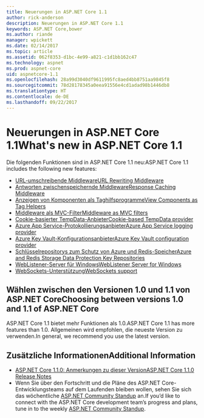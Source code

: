 ```yaml
---
title: Neuerungen in ASP.NET Core 1.1
author: rick-anderson
description: Neuerungen in ASP.NET Core 1.1
keywords: ASP.NET Core,bower
ms.author: riande
manager: wpickett
ms.date: 02/14/2017
ms.topic: article
ms.assetid: 062f8353-d1bc-4e99-a821-c1d1bb162c47
ms.technology: aspnet
ms.prod: aspnet-core
uid: aspnetcore-1.1
ms.openlocfilehash: 28a99d3040df9611995fc8aed4bb8751aa9845f8
ms.sourcegitcommit: 78d28178345a0eea91556e4cd1adad98b1446db8
ms.translationtype: HT
ms.contentlocale: de-DE
ms.lasthandoff: 09/22/2017
---
```

# <a name="whats-new-in-aspnet-core-11"></a><span data-ttu-id="428da-104">Neuerungen in ASP.NET Core 1.1</span><span class="sxs-lookup"><span data-stu-id="428da-104">What's new in ASP.NET Core 1.1</span></span>

<span data-ttu-id="428da-105">Die folgenden Funktionen sind in ASP.NET Core 1.1 neu:</span><span class="sxs-lookup"><span data-stu-id="428da-105">ASP.NET Core 1.1 includes the following new features:</span></span>

- [<span data-ttu-id="428da-106">URL-umschreibende Middleware</span><span class="sxs-lookup"><span data-stu-id="428da-106">URL Rewriting Middleware</span></span>](xref:fundamentals/url-rewriting)
- [<span data-ttu-id="428da-107">Antworten zwischenspeichernde Middleware</span><span class="sxs-lookup"><span data-stu-id="428da-107">Response Caching Middleware</span></span>](xref:performance/caching/middleware)
- [<span data-ttu-id="428da-108">Anzeigen von Komponenten als Taghilfsprogramme</span><span class="sxs-lookup"><span data-stu-id="428da-108">View Components as Tag Helpers</span></span>](xref:mvc/views/view-components#invoking-a-view-component-as-a-tag-helper)
- [<span data-ttu-id="428da-109">Middleware als MVC-Filter</span><span class="sxs-lookup"><span data-stu-id="428da-109">Middleware as MVC filters</span></span>](xref:mvc/controllers/filters#using-middleware-in-the-filter-pipeline)
- [<span data-ttu-id="428da-110">Cookie-basierter TempData-Anbieter</span><span class="sxs-lookup"><span data-stu-id="428da-110">Cookie-based TempData provider</span></span>](xref:fundamentals/app-state#cookie-based-tempdata-provider )
- [<span data-ttu-id="428da-111">Azure App Service-Protokollierungsanbieter</span><span class="sxs-lookup"><span data-stu-id="428da-111">Azure App Service logging provider</span></span>](xref:fundamentals/logging#appservice)
- [<span data-ttu-id="428da-112">Azure Key Vault-Konfigurationsanbieter</span><span class="sxs-lookup"><span data-stu-id="428da-112">Azure Key Vault configuration provider</span></span>](xref:security/key-vault-configuration)
- [<span data-ttu-id="428da-113">Schlüsselrepositorys zum Schutz von Azure und Redis-Speicher</span><span class="sxs-lookup"><span data-stu-id="428da-113">Azure and Redis Storage Data Protection Key Repositories</span></span>](xref:security/data-protection/implementation/key-storage-providers#azure-and-redis)
- [<span data-ttu-id="428da-114">WebListener-Server für Windows</span><span class="sxs-lookup"><span data-stu-id="428da-114">WebListener Server for Windows</span></span>](xref:fundamentals/servers/weblistener)
- [<span data-ttu-id="428da-115">WebSockets-Unterstützung</span><span class="sxs-lookup"><span data-stu-id="428da-115">WebSockets support</span></span>](xref:fundamentals/websockets)

## <a name="choosing-between-versions-10-and-11-of-aspnet-core"></a><span data-ttu-id="428da-116">Wählen zwischen den Versionen 1.0 und 1.1 von ASP.NET Core</span><span class="sxs-lookup"><span data-stu-id="428da-116">Choosing between versions 1.0 and 1.1 of ASP.NET Core</span></span>

<span data-ttu-id="428da-117">ASP.NET Core 1.1 bietet mehr Funktionen als 1.0.</span><span class="sxs-lookup"><span data-stu-id="428da-117">ASP.NET Core 1.1 has more features than 1.0.</span></span> <span data-ttu-id="428da-118">Allgemeinen wird empfohlen, die neueste Version zu verwenden.</span><span class="sxs-lookup"><span data-stu-id="428da-118">In general, we recommend you use the latest version.</span></span>

## <a name="additional-information"></a><span data-ttu-id="428da-119">Zusätzliche Informationen</span><span class="sxs-lookup"><span data-stu-id="428da-119">Additional Information</span></span>

- [<span data-ttu-id="428da-120">ASP.NET Core 1.1.0: Anmerkungen zu dieser Version</span><span class="sxs-lookup"><span data-stu-id="428da-120">ASP.NET Core 1.1.0 Release Notes</span></span>](https://github.com/aspnet/Home/releases/tag/1.1.0)
- <span data-ttu-id="428da-121">Wenn Sie über den Fortschritt und die Pläne des ASP.NET Core-Entwicklungsteams auf dem Laufenden bleiben wollen, sehen Sie sich das wöchentliche [ASP.NET Community Standup](https://live.asp.net/) an.</span><span class="sxs-lookup"><span data-stu-id="428da-121">If you’d like to connect with the ASP.NET Core development team’s progress and plans, tune in to the weekly [ASP.NET Community Standup](https://live.asp.net/).</span></span>
